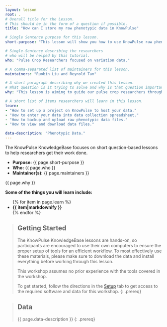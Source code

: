 ```yaml
---
layout: lesson
root: .
# Overall title for the Lesson.
# This should be in the form of a question if possible.
title: "How can I store my raw phenotypic data in KnowPulse"

# Single Sentence purpose for this lesson.
short-purpose: "This lesson will show you how to use KnowPulse raw phenotype importer to backup/upload/download your data files. "

# Single-Sentence describing the researchers
# who will be helped by this tutorial.
who: "Pulse Crop Researchers focused on variation data."

# A comma-separated list of maintainers for this lesson.
maintainers: "Ruobin Liu and Reynold Tan"

# A short paragraph describing why we created this lesson.
# What question is it trying to solve and why is that question important.
why: "This lesson is aiming to guide our pulse crop researchers through the procedure of raw phenotypic data managing. KnowPulse can be used to store your raw phenotypic data; we highly recommend backing up your data regularly in KnowPulse during the growing season. At the end of the season, you can download your data from KnowPulse for your next step data analysis and interpretation."

# A short list of items researchers will learn in this lesson.
learn:
- "How to set up a project on KnowPulse to host your data."
- "How to enter your data into data collection spreadsheet." 
- "How to backup and upload raw phenotypic data files."
- "How to view and download data files."

data-description: "Phenotypic Data."
---
```


The KnowPulse KnowledgeBase focuses on short question-based lessons to help researchers get their work done.

- **Purpose:** {{ page.short-purpose }}
- **Who:** {{ page.who }}
- **Maintainer(s):** {{ page.maintainers }}

{{ page.why }}

<strong>Some of the things you will learn include:</strong>
<ul>
	{% for item in page.learn %}
	<li style="font-weight:bold">{{ item|markdownify }}</li>
	{% endfor %}
</ul>

> ## Getting Started
>
> The KnowPulse KnowledgeBase lessons are hands-on, so participants are
> encouraged to use their own computers to ensure the proper setup of tools
> for an efficient workflow. To most effectively use these materials,
> please make sure to download the data and install everything before
> working through this lesson.
>
> This workshop assumes no prior experience with the tools covered in the
> workshop.
>
> To get started, follow the directions in the [Setup](setup.html) tab to
> get access to the required software and data for this workshop.
{: .prereq}


> ## Data
>
> {{ page.data-description }}
{: .prereq}
